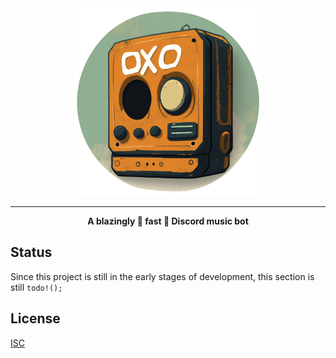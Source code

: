 <div align="center">
  <img src="resources/oxo_pfp_transparent.png" height="300px">
  <hr>

  <p style="font-weight: bold">
    A blazingly 🦀 fast 🚀 Discord music bot
  </p>
</div>

## Status
Since this project is still in the early stages of development, this section is still `todo!();`

## License
[ISC](LICENSE)
